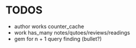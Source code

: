 # TODOS

- author works counter_cache
- work has_many notes/qutoes/reviews/readings
- gem for n + 1 query finding (bullet?)
